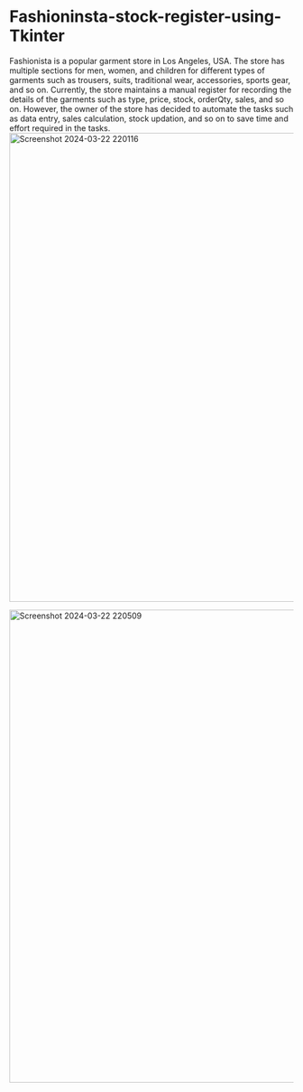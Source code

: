 # Fashioninsta-stock-register-using-Tkinter

Fashionista  is  a  popular  garment  store  in  Los  Angeles,  USA.  The  store  has multiple  sections  for  men,  women,  and  children  for  different  types  of  garments such  as  trousers,  suits,  traditional  wear,  accessories,  sports  gear,  and  so  on. Currently,  the  store  maintains  a  manual  register  for  recording  the  details  of  the garments  such  as  type,  price,  stock,  orderQty,  sales,  and  so  on.  However,  the owner  of  the  store  has  decided  to  automate  the  tasks  such  as  data  entry,  sales calculation,  stock  updation,  and  so  on  to  save  time  and  effort  required  in  the tasks.
<img width="830" alt="Screenshot 2024-03-22 220116" src="https://github.com/Darshanbs200/Fashioninsta-stock-register-using-Tkinter/assets/128827805/475fd6a1-b3eb-4af7-a1de-53d3821a2245">


<img width="837" alt="Screenshot 2024-03-22 220509" src="https://github.com/Darshanbs200/Fashioninsta-stock-register-using-Tkinter/assets/128827805/f54a7bc7-627c-4601-8956-27f0d3049942">

